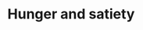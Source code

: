 ---
annotations:
- id: PW:0000365
  parent: regulatory pathway
  type: Pathway Ontology
  value: melanocortin system pathway
- id: PW:0000539
  parent: regulatory pathway
  type: Pathway Ontology
  value: ghrelin system pathway
- id: CL:0005018
  parent: native cell
  type: Cell Type Ontology
  value: ghrelin secreting cell
- id: CL:0000136
  parent: native cell
  type: Cell Type Ontology
  value: fat cell
- id: PW:0000003
  parent: signaling pathway
  type: Pathway Ontology
  value: signaling pathway
- id: CL:0000584
  parent: native cell
  type: Cell Type Ontology
  value: enterocyte
- id: CL:1000222
  parent: animal cell
  type: Cell Type Ontology
  value: stomach neuroendocrine cell
- id: CL:0002279
  parent: native cell
  type: Cell Type Ontology
  value: type L enteroendocrine cell
- id: CL:0000540
  parent: animal cell
  type: Cell Type Ontology
  value: neuron
authors:
- Eweitz
citedin: ''
communities: []
description: Effect of gut hormones on brain signaling that controls food intake.  Based
  on Figure 1 in https://www.ncbi.nlm.nih.gov/pmc/articles/PMC9959457/.
last-edited: 2024-03-12
ndex: null
organisms:
- Homo sapiens
redirect_from:
- /index.php/Pathway:WP5445
- /instance/WP5445
- /instance/WP5445_r129116
revision: r129116
schema-jsonld:
- '@context': https://schema.org/
  '@id': https://wikipathways.github.io/pathways/WP5445.html
  '@type': Dataset
  creator:
    '@type': Organization
    name: WikiPathways
  description: Effect of gut hormones on brain signaling that controls food intake.  Based
    on Figure 1 in https://www.ncbi.nlm.nih.gov/pmc/articles/PMC9959457/.
  keywords:
  - AGRP
  - GCG
  - GHRL
  - GLP-1
  - Ghrelin
  - LEP
  - Leptin
  - MC4R
  - NPY
  - POMC
  - PYY
  license: CC0
  name: Hunger and satiety
seo: CreativeWork
title: Hunger and satiety
wpid: WP5445
---